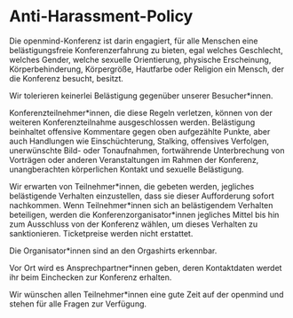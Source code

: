 # Anti-Harassment-Policy

Die openmind-Konferenz ist darin engagiert, für alle Menschen eine belästigungsfreie Konferenzerfahrung zu bieten, egal welches Geschlecht, welches Gender, welche sexuelle Orientierung, physische Erscheinung, Körperbehinderung, Körpergröße, Hautfarbe oder Religion ein Mensch, der die Konferenz besucht, besitzt.

Wir tolerieren keinerlei Belästigung gegenüber unserer Besucher\*innen.

Konferenzteilnehmer\*innen, die diese Regeln verletzen, können von der weiteren Konferenzteilnahme ausgeschlossen werden.
Belästigung beinhaltet offensive Kommentare gegen oben aufgezählte Punkte, aber auch Handlungen wie Einschüchterung, Stalking, offensives Verfolgen, unerwünschte Bild- oder Tonaufnahmen, fortwährende Unterbrechung von Vorträgen oder anderen Veranstaltungen im Rahmen der Konferenz, unangberachten körperlichen Kontakt und sexuelle Belästigung.

Wir erwarten von Teilnehmer\*innen, die gebeten werden, jegliches belästigende Verhalten einzustellen, dass sie dieser Aufforderung sofort nachkommen.
Wenn Teilnehmer\*innen sich an belästigendem Verhalten beteiligen, werden die Konferenzorganisator\*innen jegliches Mittel bis hin zum Ausschluss von der Konferenz wählen, um dieses Verhalten zu sanktionieren.
Ticketpreise werden nicht erstattet.

Die Organisator\*innen sind an den Orgashirts erkennbar.

Vor Ort wird es Ansprechpartner\*innen geben, deren Kontaktdaten werdet ihr beim Einchecken zur Konferenz erhalten.

Wir wünschen allen Teilnehmer\*innen eine gute Zeit auf der openmind und stehen für alle Fragen zur Verfügung.
